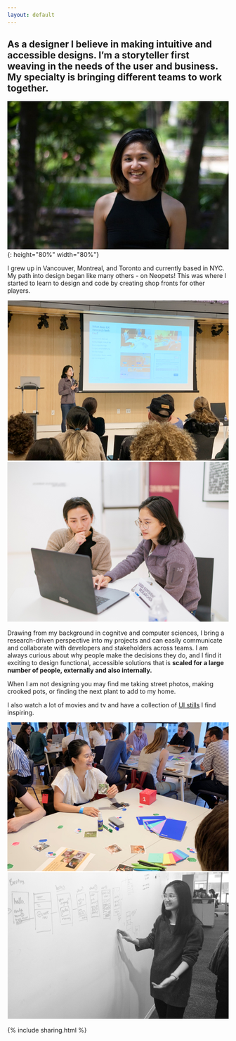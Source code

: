 ```yaml
---
layout: default
---
```



## As a designer I believe in making intuitive and accessible designs. I’m a storyteller first weaving in the needs of the user and business. **My specialty is bringing different teams to work together.**

![profilepicture](/images/aboutme/profilepic.jpg){: height="80%" width="80%"}

I grew up in Vancouver, Montreal, and Toronto and currently based in NYC. My path into design began like many others - on Neopets! This was where I started to learn to design and code by creating shop fronts for other players.

<div class="grid">
<article>
  <img src="/images/aboutme/Image-1.jpg"/>
 </article>
 <article>
  <img src="/images/aboutme/Image-2.jpg"/>
 </article>
</div>


Drawing from my background in cognitve and computer sciences, I bring a research-driven perspective into my projects and can easily communicate and collaborate with developers and stakeholders across teams. I am always curious about why people make the decisions they do, and I find it exciting to design functional, accessible solutions that is **scaled for a large number of people, externally and also internally.**

When I am not designing you may find me taking street photos, making crooked pots, or finding the next plant to add to my home.

I also watch a lot of movies and tv and have a collection of [UI stills](https://www.are.na/anna-nguyen-0rkqu6uzk-q/user-interfaces-in-film-and-tv) I find inspiring.

<div class="grid">
 <article>
  <img src="/images/aboutme/Image-3.jpg"/>
 </article>
  <article>
  <img src="/images/aboutme/Image-4.jpg"/>
 </article>
</div>

{% include sharing.html %}
